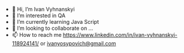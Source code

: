 - 👋 Hi, I’m Ivan Vyhnanskyi
- 👀 I’m interested in QA
- 🌱 I’m currently learning Java Script
- 💞️ I’m looking to collaborate on ...
- 📫 How to reach me https://www.linkedin.com/in/ivan-vyhnanskyi-118924141/ or ivanyosypovich@gmail.com

<!---
Vyhnanskyi/Vyhnanskyi is a ✨ special ✨ repository because its `README.md` (this file) appears on your GitHub profile.
You can click the Preview link to take a look at your changes.
--->
